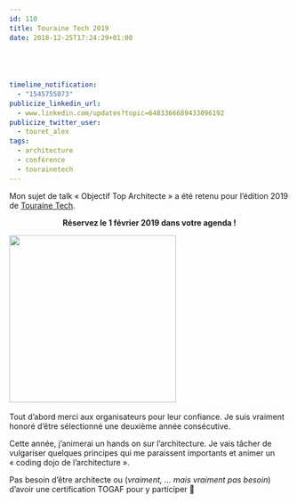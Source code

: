 ```yaml
---
id: 110
title: Touraine Tech 2019
date: 2018-12-25T17:24:29+01:00




timeline_notification:
  - "1545755073"
publicize_linkedin_url:
  - www.linkedin.com/updates?topic=6483366689433096192
publicize_twitter_user:
  - touret_alex
tags:
  - architecture
  - conférence
  - tourainetech
---
```

Mon sujet de talk « Objectif Top Architecte » a été retenu pour l&rsquo;édition 2019 de [Touraine Tech](https://touraine.tech/).

<p style="text-align:center;">
  <strong>Réservez le 1 février 2019 dans votre agenda !</strong>
</p>

<img loading="lazy" class="size-medium wp-image-123 aligncenter" src="/assets/images/2018/12/touraine_tech.png?w=300" alt="" width="300" height="300" srcset="/assets/images/2018/12/touraine_tech.png 400w, /assets/images/2018/12/touraine_tech-300x300.png 300w, /assets/images/2018/12/touraine_tech-150x150.png 150w" sizes="(max-width: 300px) 100vw, 300px" /> 

Tout d&rsquo;abord merci aux organisateurs pour leur confiance. Je suis vraiment  honoré d&rsquo;être sélectionné une deuxième année consécutive.

Cette année, j&rsquo;animerai un hands on sur l&rsquo;architecture. Je vais tâcher de vulgariser quelques principes qui me paraissent importants et animer un « coding dojo de l&rsquo;architecture ».

Pas besoin d&rsquo;être architecte ou (_vraiment, &#8230; mais vraiment pas besoin_) d&rsquo;avoir une certification TOGAF pour y participer 🙂